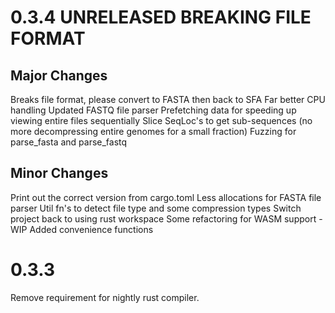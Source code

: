# 0.3.4 UNRELEASED BREAKING FILE FORMAT
## Major Changes
Breaks file format, please convert to FASTA then back to SFA
Far better CPU handling
Updated FASTQ file parser
Prefetching data for speeding up viewing entire files sequentially
Slice SeqLoc's to get sub-sequences (no more decompressing entire genomes for a small fraction)
Fuzzing for parse_fasta and parse_fastq


## Minor Changes
Print out the correct version from cargo.toml
Less allocations for FASTA file parser
Util fn's to detect file type and some compression types
Switch project back to using rust workspace
Some refactoring for WASM support - WIP
Added convenience functions

# 0.3.3
Remove requirement for nightly rust compiler.